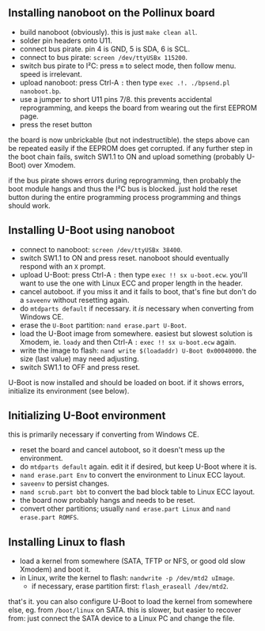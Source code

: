 ## Installing nanoboot on the Pollinux board

* build nanoboot (obviously). this is just `make clean all`.
* solder pin headers onto U11.
* connect bus pirate. pin 4 is GND, 5 is SDA, 6 is SCL.
* connect to bus pirate: `screen /dev/ttyUSBx 115200`.
* switch bus pirate to I²C: press `m` to select mode, then follow menu. speed is irrelevant.
* upload nanoboot: press Ctrl-A `:` then type `exec .!. ./bpsend.pl nanoboot.bp`.
* use a jumper to short U11 pins 7/8. this prevents accidental reprogramming, and keeps the board from wearing out the first EEPROM page.
* press the reset button

the board is now unbrickable (but not indestructible). the steps above can be repeated easily if the EEPROM does get corrupted. if any further step in the boot chain fails, switch SW1.1 to ON and upload something (probably U-Boot) over Xmodem.

if the bus pirate shows errors during reprogramming, then probably the boot module hangs and thus the I²C bus is blocked. just hold the reset button during the entire programming process programming and things should work.

## Installing U-Boot using nanoboot

* connect to nanoboot: `screen /dev/ttyUSBx 38400`.
* switch SW1.1 to ON and press reset. nanoboot should eventually respond with an `X` prompt.
* upload U-Boot: press Ctrl-A `:` then type `exec !! sx u-boot.ecw`. you'll want to use the one with Linux ECC and proper length in the header.
* cancel autoboot. if you miss it and it fails to boot, that's fine but don't do a `saveenv` without resetting again.
* do `mtdparts default` if necessary. it *is* necessary when converting from Windows CE.
* erase the `U-Boot` partition: `nand erase.part U-Boot`.
* load the U-Boot image from somewhere. easiest but slowest solution is Xmodem, ie. `loady` and then Ctrl-A `:` `exec !! sx u-boot.ecw` again.
* write the image to flash: `nand write $(loadaddr) U-Boot 0x00040000`. the size (last value) may need adjusting.
* switch SW1.1 to OFF and press reset.

U-Boot is now installed and should be loaded on boot. if it shows errors, initialize its environment (see below).

## Initializing U-Boot environment

this is primarily necessary if converting from Windows CE.

* reset the board and cancel autoboot, so it doesn't mess up the environment.
* do `mtdparts default` again. edit it if desired, but keep U-Boot where it is.
* `nand erase.part Env` to convert the environment to Linux ECC layout.
* `saveenv` to persist changes.
* `nand scrub.part bbt` to convert the bad block table to Linux ECC layout.
* the board now probably hangs and needs to be reset.
* convert other partitions; usually `nand erase.part Linux` and `nand erase.part ROMFS`.

## Installing Linux to flash

* load a kernel from somewhere (SATA, TFTP or NFS, or good old slow Xmodem) and boot it.
* in Linux, write the kernel to flash: `nandwrite -p /dev/mtd2 uImage`.
	* if necessary, erase partition first: `flash_eraseall /dev/mtd2`.

that's it. you can also configure U-Boot to load the kernel from somewhere else, eg. from `/boot/linux` on SATA. this is slower, but easier to recover from: just connect the SATA device to a Linux PC and change the file.
